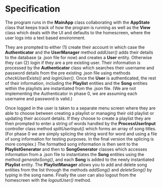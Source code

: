 # Specification	

The program runs in the **MainApp** class collaborating with the **AppState** class that keeps track of how the program is running as well as the **View** class which deals with the UI and defaults to the homescreen, where the user logs into a text based environment.

They are prompted to either (1) create their account in which case the **Authenticator** and the **UserManager** method _addUser()_ adds their details to the database (a .json file for now) and creates a **User** entity. Otherwise they can (2) login if they are a pre existing user. Their information is processed by the **Authenticator** class which searches their username and password details from the pre existing .json file using methods _checkUserExists()_ and _loginUser()_. Once the **User** is authenticated, the rest of their information, including the **Playlist** entities and the **Song** entities within the playlists are instantiated from the .json file. (We are not implementing the Authenticator in phase 0, we are assuming each username and password is valid.)

Once logged in the user is taken to a separate menu screen where they are able to choose between creating a playlist or managing their old playlist or updating their account details. If they choose to create a playlist they are then prompted to enter a string of words handled by the **ProcessUserInput** controller class method _splitUserInput()_ which forms an array of song titles. (For phase 0 we are simply splicing the string word for word and using a file of song information for testing purposes. In the final version the splicing is more complex.) The formatted song information is then sent to the **PlaylistGenerator** and then to **SongGenerator** classes which accesses information from a .json file to instantiates the **Song** entities using the method _generateSong()_, and each **Song** is added to the newly instantiated **Playlist** entity. The **PlaylistManager** allows you to add and delete song entities from the list through the methods _addSong()_ and _deleteSong()_ by typing in the song name. Finally the user can also logout from the homescreen with the _logoutUser()_ method.
